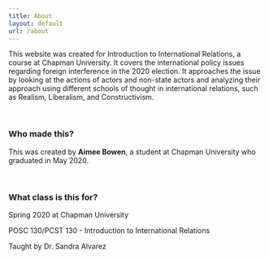 ```yaml
---
title: About
layout: default
url: /about
---
```

 
This website was created for Introduction to International Relations, a course at Chapman University. It covers the international policy issues regarding foreign interference in the 2020 election. It approaches the issue by looking at the actions of actors and non-state actors and analyzing their approach using different schools of thought in international relations, such as Realism, Liberalism, and Constructivism.
 
<br>
 
### Who made this?
 
This was created by **Aimee Bowen**, a student at Chapman University who graduated in May 2020.
 
<br>
 
### What class is this for?
 
Spring 2020 at Chapman University
 
POSC 130/PCST 130 - Introduction to International Relations
 
Taught by Dr. Sandra Alvarez
